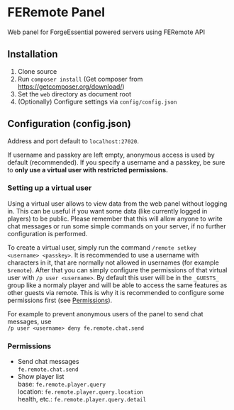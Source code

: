 # FERemote Panel

Web panel for ForgeEssential powered servers using FERemote API

## Installation

 1. Clone source
 2. Run `composer install` (Get composer from https://getcomposer.org/download/)
 3. Set the `web` directory as document root
 4. (Optionally) Configure settings via `config/config.json`

## Configuration (config.json)

Address and port default to `localhost:27020`.

If username and passkey are left empty, anonymous access is used by default (recommended).
If you specify a username and a passkey, be sure to **only use a virtual user with restricted permissions.**

### Setting up a virtual user

Using a virtual user allows to view data from the web panel without logging in.
This can be useful if you want some data (like currently logged in players) to be public.
Please remember that this will allow anyone to write chat messages or run some simple commands on your server,
if no further configuration is performed.

To create a virtual user, simply run the command `/remote setkey <username> <passkey>`.
It is recommended to use a username with characters in it, that are normally not allowed in usernames (for example `$remote`).
After that you can simply configure the permissions of that virtual user with `/p user <username>`.
By default this user will be in the `_GUESTS_` group like a normaly player and will be able to access the same features as other guests via remote.
This is why it is recommended to configure some permissions first (see [Permissions](#permissions)).

For example to prevent anonymous users of the panel to send chat messages, use  
`/p user <username> deny fe.remote.chat.send`

### Permissions

* Send chat messages  
  `fe.remote.chat.send`
* Show player list  
  base: `fe.remote.player.query`  
  location: `fe.remote.player.query.location`  
  health, etc.: `fe.remote.player.query.detail`
